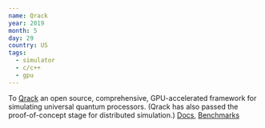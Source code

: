 ```yaml
---
name: Qrack
year: 2019
month: 5
day: 29
country: US
tags:
  - simulator
  - c/c++
  - gpu
---
```


To [Qrack](https://github.com/vm6502q/qrack) an open source, comprehensive, GPU-accelerated framework for simulating universal quantum processors. (Qrack has also passed the proof-of-concept stage for distributed simulation.) [Docs](https://qrack.readthedocs.io/en/latest/index.html), [Benchmarks](https://qrack.readthedocs.io/en/latest/performance.html)
